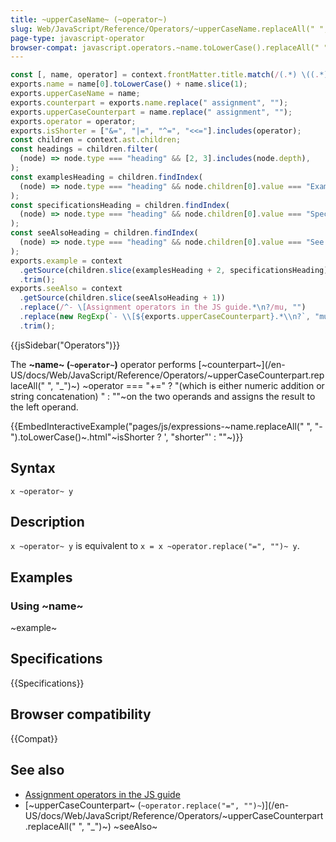 ```yaml
---
title: ~upperCaseName~ (~operator~)
slug: Web/JavaScript/Reference/Operators/~upperCaseName.replaceAll(" ", "_")~
page-type: javascript-operator
browser-compat: javascript.operators.~name.toLowerCase().replaceAll(" ", "_")~
---
```


```js setup
const [, name, operator] = context.frontMatter.title.match(/(.*) \((.*)\)/);
exports.name = name[0].toLowerCase() + name.slice(1);
exports.upperCaseName = name;
exports.counterpart = exports.name.replace(" assignment", "");
exports.upperCaseCounterpart = name.replace(" assignment", "");
exports.operator = operator;
exports.isShorter = ["&=", "|=", "^=", "<<="].includes(operator);
const children = context.ast.children;
const headings = children.filter(
  (node) => node.type === "heading" && [2, 3].includes(node.depth),
);
const examplesHeading = children.findIndex(
  (node) => node.type === "heading" && node.children[0].value === "Examples",
);
const specificationsHeading = children.findIndex(
  (node) => node.type === "heading" && node.children[0].value === "Specifications",
);
const seeAlsoHeading = children.findIndex(
  (node) => node.type === "heading" && node.children[0].value === "See also",
);
exports.example = context
  .getSource(children.slice(examplesHeading + 2, specificationsHeading))
  .trim();
exports.seeAlso = context
  .getSource(children.slice(seeAlsoHeading + 1))
  .replace(/^- \[Assignment operators in the JS guide.*\n?/mu, "")
  .replace(new RegExp(`- \\[${exports.upperCaseCounterpart}.*\\n?`, "mu"), "")
  .trim();
```

{{jsSidebar("Operators")}}

The **~name~ (`~operator~`)** operator performs [~counterpart~](/en-US/docs/Web/JavaScript/Reference/Operators/~upperCaseCounterpart.replaceAll(" ", "_")~) ~operator === "+=" ? "(which is either numeric addition or string concatenation) " : ""~on the two operands and assigns the result to the left operand.

{{EmbedInteractiveExample("pages/js/expressions-~name.replaceAll(" ", "-").toLowerCase()~.html"~isShorter ? ', "shorter"' : ""~)}}

## Syntax

```js-nolint
x ~operator~ y
```

## Description

`x ~operator~ y` is equivalent to `x = x ~operator.replace("=", "")~ y`.

## Examples

### Using ~name~

~example~

## Specifications

{{Specifications}}

## Browser compatibility

{{Compat}}

## See also

- [Assignment operators in the JS guide](/en-US/docs/Web/JavaScript/Guide/Expressions_and_operators#assignment_operators)
- [~upperCaseCounterpart~ (`~operator.replace("=", "")~`)](/en-US/docs/Web/JavaScript/Reference/Operators/~upperCaseCounterpart.replaceAll(" ", "_")~)
~seeAlso~
